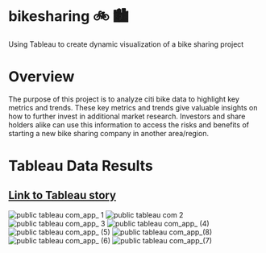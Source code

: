 # **bikesharing 	:bike: :cityscape:**
Using Tableau to create dynamic visualization of a bike sharing project 

# **Overview**
The purpose of this project is to analyze citi bike data to highlight key metrics and trends. These key metrics and trends give valuable insights on how to further invest in additional market research. Investors and share holders alike can use this information to access the risks and benefits of starting a new bike sharing company in another area/region. 

# **Tableau Data Results**
## **[Link to Tableau story](https://public.tableau.com/app/profile/mohamed.ahmed1592/viz/NYCCitibiketripdataVisualization/NYCCitibikedataVisualization?publish=yes)**
![public tableau com_app_ 1 ](https://user-images.githubusercontent.com/91576834/151724559-6bcf2de2-b783-479d-92e9-26eac9c54140.png)
![public tableau com 2 ](https://user-images.githubusercontent.com/91576834/151724572-b8fabb5c-4f23-45b0-8d46-d77bd748ab70.png)
![public tableau com_app_ 3 ](https://user-images.githubusercontent.com/91576834/151724581-bb1e71df-31a6-446a-8fc2-654bd3622089.png)
![public tableau com_app_ (4)](https://user-images.githubusercontent.com/91576834/151724593-c1496b35-0147-414a-af6c-cd558e7f6dcc.png)
![public tableau com_app_ (5)](https://user-images.githubusercontent.com/91576834/151724597-074a35df-965c-491d-bb61-e11da2091671.png)
![public tableau com_app_(8) ](https://user-images.githubusercontent.com/91576834/151724640-1ff65e6a-3bd6-4610-b610-1b5894444cad.png)
![public tableau com_app_ (6)](https://user-images.githubusercontent.com/91576834/151724647-92747cbb-05e7-42aa-a9bc-ca791676b606.png)
![public tableau com_app_(7)](https://user-images.githubusercontent.com/91576834/151724763-b830af90-34b3-4f68-b130-f9da837e045c.png)
